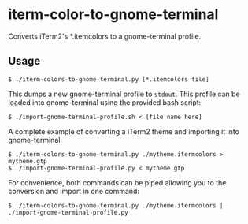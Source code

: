 # iterm-color-to-gnome-terminal

Converts iTerm2's *.itemcolors to a gnome-terminal profile.

## Usage

    $ ./iterm-colors-to-gnome-terminal.py [*.itemcolors file]

This dumps a new gnome-terminal profile to `stdout`. This profile can be loaded into gnome-terminal using the provided bash script:

    $ ./import-gnome-terminal-profile.sh < [file name here]

A complete example of converting a iTerm2 theme and importing it into gnome-terminal:

    $ ./iterm-colors-to-gnome-terminal.py ./mytheme.itermcolors > mytheme.gtp
    $ ./import-gnome-terminal-profile.py < mytheme.gtp

For convenience, both commands can be piped allowing you to the conversion and import in one command:

    $ ./iterm-colors-to-gnome-terminal.py ./mytheme.itermcolors | ./import-gnome-terminal-profile.py
